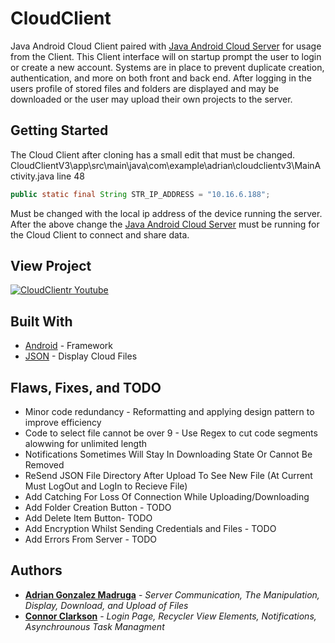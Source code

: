 # CloudClient
Java Android Cloud Client paired with [Java Android Cloud Server](https://github.com/Adrian-Gonzalez-Madruga/CloudServer) for usage from the Client. This Client interface will on startup prompt the user to login or create a new account. Systems are in place to prevent duplicate creation, authentication, and more on both front and back end. After logging in the users profile of stored files and folders are displayed and may be downloaded or the user may upload their own projects to the server.

## Getting Started
The Cloud Client after cloning has a small edit that must be changed.
CloudClientV3\app\src\main\java\com\example\adrian\cloudclientv3\MainActivity.java line 48
```java
public static final String STR_IP_ADDRESS = "10.16.6.188";
```
Must be changed with the local ip address of the device running the server.
After the above change the [Java Android Cloud Server](https://github.com/Adrian-Gonzalez-Madruga/CloudServer) must be running for the Cloud Client to connect and share data.

## View Project
[![CloudClientr Youtube](http://img.youtube.com/vi/x-qbk-35JNc/0.jpg)](http://www.youtube.com/watch?v=x-qbk-35JNc "CloudClient")

## Built With

* [Android](https://developer.android.com/) - Framework
* [JSON](https://www.json.org/) - Display Cloud Files

## Flaws, Fixes, and TODO

* Minor code redundancy - Reformatting and applying design pattern to improve efficiency
* Code to select file cannot be over 9 - Use Regex to cut code segments alowwing for unlimited length
* Notifications Sometimes Will Stay In Downloading State Or Cannot Be Removed
* ReSend JSON File Directory After Upload To See New File (At Current Must LogOut and LogIn to Recieve File)
* Add Catching For Loss Of Connection While Uploading/Downloading
* Add Folder Creation Button - TODO
* Add Delete Item Button- TODO
* Add Encryption Whilst Sending Credentials and Files - TODO
* Add Errors From Server - TODO


## Authors

* **[Adrian Gonzalez Madruga](https://github.com/Adrian-Gonzalez-Madruga)** - *Server Communication, The Manipulation, Display, Download, and Upload of Files*
* **[Connor Clarkson](https://github.com/clarksoc)** - *Login Page, Recycler View Elements, Notifications, Asynchrounous Task Managment*
